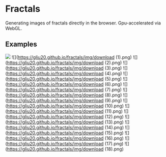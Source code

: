 # Fractals
Generating images of fractals directly in the browser. Gpu-accelerated via WebGL.

## Examples
![](https://gliu20.github.io/fractals/img/download.png)
![](https://gliu20.github.io/fractals/img/download (1).png)
![](https://gliu20.github.io/fractals/img/download (2).png)
![](https://gliu20.github.io/fractals/img/download (3).png)
![](https://gliu20.github.io/fractals/img/download (4).png)
![](https://gliu20.github.io/fractals/img/download (5).png)
![](https://gliu20.github.io/fractals/img/download (6).png)
![](https://gliu20.github.io/fractals/img/download (7).png)
![](https://gliu20.github.io/fractals/img/download (8).png)
![](https://gliu20.github.io/fractals/img/download (9).png)
![](https://gliu20.github.io/fractals/img/download (10).png)
![](https://gliu20.github.io/fractals/img/download (11).png)
![](https://gliu20.github.io/fractals/img/download (12).png)
![](https://gliu20.github.io/fractals/img/download (13).png)
![](https://gliu20.github.io/fractals/img/download (14).png)
![](https://gliu20.github.io/fractals/img/download (15).png)
![](https://gliu20.github.io/fractals/img/download (16).png)
![](https://gliu20.github.io/fractals/img/download (17).png)
![](https://gliu20.github.io/fractals/img/download (18).png)
